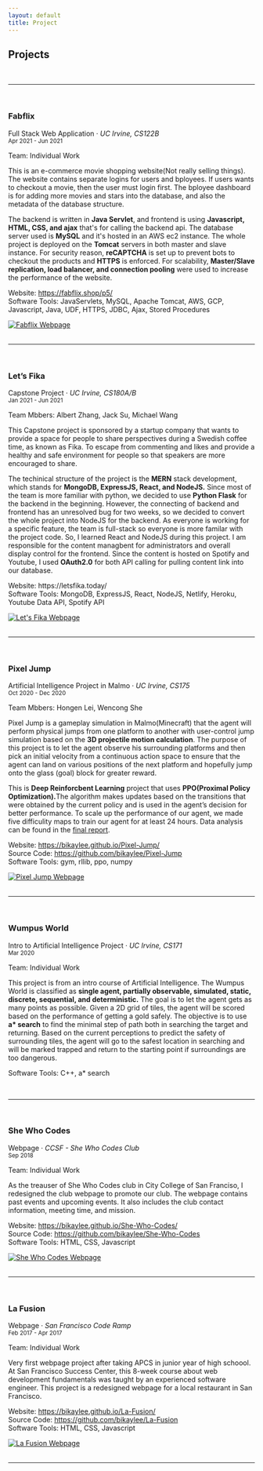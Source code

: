```yaml
---
layout: default
title: Project
---
```


<h2> Projects </h2>

<br>
<hr>
<br>

<div class="row">
    <div class="col-sm-9" >
        <div class="container">
            <h3> Fabflix </h3>
            <p>Full Stack Web Application &middot; <i>UC Irvine, CS122B</i><br>
            <small>Apr 2021 - Jun 2021</small></p>
            <p>Team: Individual Work</p>
            <p>This is an e-commerce movie shopping website(Not really selling things). The website contains separate logins for users and bployees. If users wants to checkout a movie, then the user must login first. The bployee dashboard is for adding more movies and stars into the database, and also the metadata of the database structure.</p>
            <p>The backend is written in <b>Java Servlet</b>, and frontend is using <b>Javascript, HTML, CSS, and ajax</b> that's for calling the backend api. The database server used is <b>MySQL</b> and it's hosted in an AWS ec2 instance. The whole project is deployed on the <b>Tomcat</b> servers in both master and slave instance. For security reason, <b>reCAPTCHA</b> is set up to prevent bots to checkout the products and <b>HTTPS</b> is enforced. For scalability, <b>Master/Slave replication, load
            balancer, and connection pooling</b> were used to increase the performance of the website.</p>
            <p>Website: <a href="https://fabflix.shop/p5/">https://fabflix.shop/p5/</a> <br>
            Software Tools: JavaServlets, MySQL, Apache Tomcat, AWS, GCP, Javascript, Java, UDF, HTTPS, JDBC, Ajax, Stored Procedures</p>
        </div>
    </div>
    <div class="col-sm-4">
            <a href="https://fabflix.shop/p5/">
                <img src="img/fabflix.png" alt="Fabflix Webpage">
            </a>
    </div>
</div>

<br>
<hr>
<br>

<div class="row">
    <div class="col-sm-9">
        <div class="container">
            <h3> Let’s Fika </h3>
            <p>Capstone Project &middot; <i>UC Irvine, CS180A/B</i><br>
            <small>Jan 2021 - Jun 2021</small></p>
            <p>Team Mbbers: Albert Zhang, Jack Su, Michael Wang</p>
            <p>This Capstone project is sponsored by a startup company that wants to provide a space for people to share perspectives during a Swedish coffee time, as known as Fika. To escape from commenting and likes and provide a healthy and safe environment for people so that speakers are more encouraged to share.</p>
            <p>The techinical structure of the project is the <b>MERN</b> stack development, which stands for <b>MongoDB, ExpressJS, React, and NodeJS.</b> Since most of the team is more familiar with python, we decided to use <b>Python Flask</b> for the backend in the beginning. However, the connecting of backend and frontend has an unresolved bug for two weeks, so we decided to convert the whole project into NodeJS for the backend. As everyone is working for a specific feature, the team is full-stack so everyone is more familar with the project code. So, I learned React and NodeJS during this project. I am responsible for the content managbent for administrators and overall display control for the frontend. Since the content is hosted on Spotify and Youtube, I used <b>OAuth2.0</b> for both API calling for pulling content link into our database.</p>
            <p>Website: <a href="https://letsfika.today/"></a>https://letsfika.today/ <br>
            Software Tools: MongoDB, ExpressJS, React, NodeJS, Netlify, Heroku, Youtube Data API, Spotify API
            </p>
        </div>
    </div>
    <div class="col-sm-4">
        <a href="https://letsfika.today/">
            <img src="img/letsfika.png" alt="Let's Fika Webpage">
        </a>
    </div>
</div>

<br>
<hr>
<br>

<div class="row">
    <div class="col-sm-9">
        <div class="container">
            <h3> Pixel Jump </h3>
            <p>Artificial Intelligence Project in Malmo &middot; <i>UC Irvine, CS175</i><br>
            <small>Oct 2020 - Dec 2020</small></p>
            <p>Team Mbbers: Hongen Lei, Wencong She</p>
            <p>Pixel Jump is a gameplay simulation in Malmo(Minecraft) that the agent will perform physical jumps from one platform to another with user-control jump simulation based on the <b>3D projectile motion calculation</b>. The purpose of this project is to let the agent observe his surrounding platforms and then pick an initial velocity from a continuous action space to ensure that the agent can land on various positions of the next platform and hopefully jump onto the glass (goal) block for greater reward.</p>
            <p>This is <b>Deep Reinforcbent Learning</b> project that uses <b>PPO(Proximal Policy Optimization).</b>The algorithm makes updates based on the transitions that were obtained by the current policy and is used in the agent’s decision for better performance. To scale up the performance of our agent, we made five difficulity maps to train our agent for at least 24 hours. Data analysis can be found in the <a href="https://bikaylee.github.io/Pixel-Jump/final.html">final report</a>.</p>
            <p>Website: <a href="https://bikaylee.github.io/Pixel-Jump/">https://bikaylee.github.io/Pixel-Jump/</a><br>
            Source Code: <a href="https://github.com/bikaylee/Pixel-Jump">https://github.com/bikaylee/Pixel-Jump</a><br>
            Software Tools: gym, rllib, ppo, numpy</p>
        </div>
    </div>
    <div class="col-sm-4">
        <a href="https://bikaylee.github.io/Pixel-Jump/">
            <img src="img/pixeljump.gif" alt="Pixel Jump Webpage">
        </a>
    </div>
</div>

<br>
<hr>
<br>

<div class="row">
    <div class="col-sm-9">
        <div class="container">
            <h3> Wumpus World </h3>
            <p>Intro to Artificial Intelligence Project &middot; <i>UC Irvine, CS171</i><br>
            <small>Mar 2020</small></p>
            <p>Team: Individual Work</p>
            <p>This project is from an intro course of Artificial Intelligence. The Wumpus World is classified as <b>single agent,
            partially observable, simulated, static, discrete, sequential, and deterministic.</b> The goal is to let the agent gets as
            many points as possible. Given a 2D grid of tiles, the agent will be scored based on the performance of getting a gold
            safely. The objective is to use <b>a* search</b> to find the minimal step of path both in searching the target and
            returning. Based on the current perceptions to predict the safety of surrounding tiles, the agent will go to the safest
            location in searching and will be marked trapped and return to the starting point if surroundings are too dangerous.</p>
            <p>Software Tools: C++, a* search</p>
        </div>
    </div>

</div>

<br>
<hr>
<br>

<div class="row">
    <div class="col-sm-9">
        <div class="container">
            <h3> She Who Codes </h3>
            <p>Webpage &middot; <i> CCSF - She Who Codes Club </i><br>
            <small>Sep 2018</small></p>
            <p>Team: Individual Work</p>
            <p>As the treauser of She Who Codes club in City College of San Franciso, I redesigned the club webpage to promote our
            club. The webpage contains past events and upcoming events. It also includes the club contact information, meeting time,
            and mission.</p>
            <p>Website: <a href="https://bikaylee.github.io/She-Who-Codes/">https://bikaylee.github.io/She-Who-Codes/</a><br>
            Source Code: <a href="https://github.com/bikaylee/She-Who-Codes">https://github.com/bikaylee/She-Who-Codes</a><br>
            Software Tools: HTML, CSS, Javascript</p>
        </div>
    </div>
    <div class="col-sm-4">
        <a href="https://bikaylee.github.io/She-Who-Codes/">
            <img src="img/shewhocodes.png" alt="She Who Codes Webpage">
        </a>
    </div>
</div>

<br>
<hr>
<br>
<div class="row">
    <div class="col-sm-9">
        <div class="container">
            <h3> La Fusion </h3>
            <p>Webpage &middot; <i>San Francisco Code Ramp</i><br>
            <small>Feb 2017 - Apr 2017</small></p>
            <p>Team: Individual Work</p>
            <p>Very first webpage project after taking APCS in junior year of high schoool. At San Francisco Success Center, this
            8-week course about web development fundamentals was taught by an experienced software engineer. This project is a
            redesigned webpage for a local restaurant in San Francisco.</p>
            <p>Website: <a href="https://bikaylee.github.io/La-Fusion/">https://bikaylee.github.io/La-Fusion/</a> <br>
            Source Code: <a href="https://github.com/bikaylee/La-Fusion">https://github.com/bikaylee/La-Fusion</a><br>
            Software Tools: HTML, CSS, Javascript</p>
        </div>
    </div>
    <div class="col-sm-4">
        <a href="https://bikaylee.github.io/La-Fusion/">
            <img src="img/lafusion.png" alt="La Fusion Webpage">
        </a>
    </div>
</div>

<br>
<hr>
